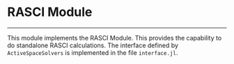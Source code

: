 # RASCI Module
---
This module implements the RASCI Module. This provides the capability to do standalone RASCI calculations. The interface defined by 
`ActiveSpaceSolvers` is implemented in the file `interface.jl`.

